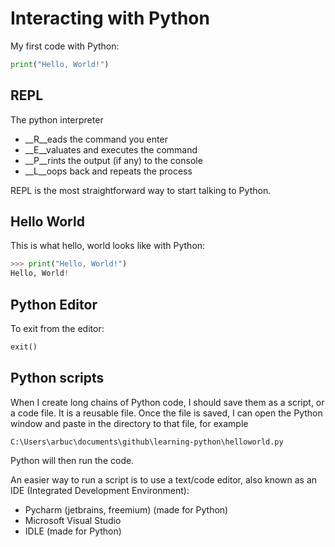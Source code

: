 # Interacting with Python

My first code with Python:

```python
print("Hello, World!")
```

## REPL

The python interpreter

* __R__eads the command you enter
* __E__valuates and executes the command
* __P__rints the output (if any) to the console
* __L__oops back and repeats the process

REPL is the most straightforward way to start talking to Python.

## Hello World

This is what hello, world looks like with Python:

```python
>>> print("Hello, World!")
Hello, World!
```

## Python Editor

To exit from the editor:

```python
exit()
```

## Python scripts

When I create long chains of Python code, I should save them as a script, or a code file. It is a reusable file. Once the file is saved, I can open the Python window and paste in the directory to that file, for example

```
C:\Users\arbuc\documents\github\learning-python\helloworld.py
```

Python will then run the code.



An easier way to run a script is to use a text/code editor, also known as an IDE (Integrated Development Environment):

* Pycharm (jetbrains, freemium) (made for Python)
* Microsoft Visual Studio
* IDLE (made for Python)

